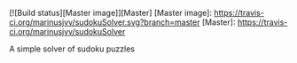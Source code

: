 [![Build status][Master image]][Master]
[Master image]: https://travis-ci.org/marinusjvv/sudokuSolver.svg?branch=master
[Master]: https://travis-ci.org/marinusjvv/sudokuSolver

A simple solver of sudoku puzzles
